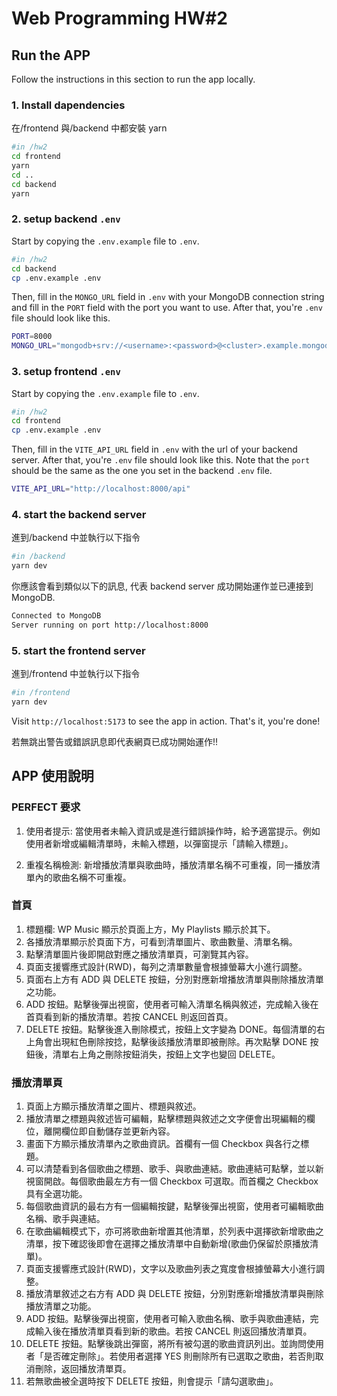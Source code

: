 # Web Programming HW#2

## Run the APP

Follow the instructions in this section to run the app locally.

### 1. Install dapendencies

在/frontend 與/backend 中都安裝 yarn

```bash
#in /hw2
cd frontend
yarn
cd ..
cd backend
yarn
```

### 2. setup backend `.env`

Start by copying the `.env.example` file to `.env`.

```bash
#in /hw2
cd backend
cp .env.example .env
```

Then, fill in the `MONGO_URL` field in `.env` with your MongoDB connection string and fill in the `PORT` field with the port you want to use. After that, you're `.env` file should look like this.

```bash
PORT=8000
MONGO_URL="mongodb+srv://<username>:<password>@<cluster>.example.mongodb.net/?retryWrites=true&w=majority"
```

### 3. setup frontend `.env`

Start by copying the `.env.example` file to `.env`.

```bash
#in /hw2
cd frontend
cp .env.example .env
```

Then, fill in the `VITE_API_URL` field in `.env` with the url of your backend server. After that, you're `.env` file should look like this. Note that the `port` should be the same as the one you set in the backend `.env` file.

```bash
VITE_API_URL="http://localhost:8000/api"
```

### 4. start the backend server

進到/backend 中並執行以下指令

```bash
#in /backend
yarn dev
```

你應該會看到類似以下的訊息, 代表 backend server 成功開始運作並已連接到 MongoDB.

```bash
Connected to MongoDB
Server running on port http://localhost:8000
```

### 5. start the frontend server

進到/frontend 中並執行以下指令

```bash
#in /frontend
yarn dev
```

Visit `http://localhost:5173` to see the app in action. That's it, you're done!

若無跳出警告或錯誤訊息即代表網頁已成功開始運作!!

## APP 使用說明

### PERFECT 要求

1. 使用者提示: 當使用者未輸入資訊或是進行錯誤操作時，給予適當提示。例如使用者新增或編輯清單時，未輸入標題，以彈窗提示「請輸入標題」。

2. 重複名稱檢測: 新增播放清單與歌曲時，播放清單名稱不可重複，同一播放清單內的歌曲名稱不可重複。

### 首頁

1. 標題欄: WP Music 顯示於頁面上方，My Playlists 顯示於其下。
2. 各播放清單顯示於頁面下方，可看到清單圖片、歌曲數量、清單名稱。
3. 點擊清單圖片後即開啟對應之播放清單頁，可瀏覽其內容。
4. 頁面支援響應式設計(RWD)，每列之清單數量會根據螢幕大小進行調整。
5. 頁面右上方有 ADD 與 DELETE 按鈕，分別對應新增播放清單與刪除播放清單之功能。
6. ADD 按鈕。點擊後彈出視窗，使用者可輸入清單名稱與敘述，完成輸入後在首頁看到新的播放清單。若按 CANCEL 則返回首頁。
7. DELETE 按鈕。點擊後進入刪除模式，按鈕上文字變為 DONE。每個清單的右上角會出現紅色刪除按捻，點擊後該播放清單即被刪除。再次點擊 DONE 按鈕後，清單右上角之刪除按鈕消失，按鈕上文字也變回 DELETE。

### 播放清單頁

1. 頁面上方顯示播放清單之圖片、標題與敘述。
2. 播放清單之標題與敘述皆可編輯，點擊標題與敘述之文字便會出現編輯的欄位，離開欄位即自動儲存並更新內容。
3. 畫面下方顯示播放清單內之歌曲資訊。首欄有一個 Checkbox 與各行之標題。
4. 可以清楚看到各個歌曲之標題、歌手、與歌曲連結。歌曲連結可點擊，並以新視窗開啟。每個歌曲最左方有一個 Checkbox 可選取。而首欄之 Checkbox 具有全選功能。
5. 每個歌曲資訊的最右方有一個編輯按鍵，點擊後彈出視窗，使用者可編輯歌曲名稱、歌手與連結。
6. 在歌曲編輯模式下，亦可將歌曲新增置其他清單，於列表中選擇欲新增歌曲之清單，按下確認後即會在選擇之播放清單中自動新增(歌曲仍保留於原播放清單)。
7. 頁面支援響應式設計(RWD)，文字以及歌曲列表之寬度會根據螢幕大小進行調整。
8. 播放清單敘述之右方有 ADD 與 DELETE 按鈕，分別對應新增播放清單與刪除播放清單之功能。
9. ADD 按鈕。點擊後彈出視窗，使用者可輸入歌曲名稱、歌手與歌曲連結，完成輸入後在播放清單頁看到新的歌曲。若按 CANCEL 則返回播放清單頁。
10. DELETE 按鈕。點擊後跳出彈窗，將所有被勾選的歌曲資訊列出。並詢問使用者「是否確定刪除」。若使用者選擇 YES 則刪除所有已選取之歌曲，若否則取消刪除，返回播放清單頁。
11. 若無歌曲被全選時按下 DELETE 按鈕，則會提示「請勾選歌曲」。
